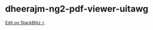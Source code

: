 # dheerajm-ng2-pdf-viewer-uitawg

[Edit on StackBlitz ⚡️](https://stackblitz.com/edit/dheerajm-ng2-pdf-viewer-uitawg)